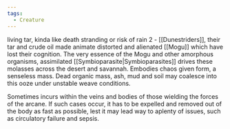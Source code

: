 ```yaml
---
tags:
  - Creature
---
```

living tar, kinda like death stranding or risk of rain 2 -
[[Dunestriders]], their tar and crude oil made animate distorted and alienated [[Mogu]] which have lost their cognition. 
The very essence of the Mogu and other amorphous organisms, assimilated [[Symbioparasite|Symbioparasites]] drives these molasses across the desert and savannah. 
Embodies chaos given form, a senseless mass. 
Dead organic mass, ash, mud and soil may coalesce into this ooze under unstable weave conditions. 

Sometimes incurs within the veins and bodies of those wielding the forces of the arcane. 
If such cases occur, it has to be expelled and removed out of the body as fast as possible, lest it may lead way to aplenty of issues, such as circulatory failure and sepsis. 